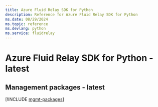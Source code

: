```yaml
---
title: Azure Fluid Relay SDK for Python
description: Reference for Azure Fluid Relay SDK for Python
ms.date: 08/29/2024
ms.topic: reference
ms.devlang: python
ms.service: fluidrelay
---
```

# Azure Fluid Relay SDK for Python - latest

## Management packages - latest
[!INCLUDE [mgmt-packages](fluid-relay-mgmt-index.md)]